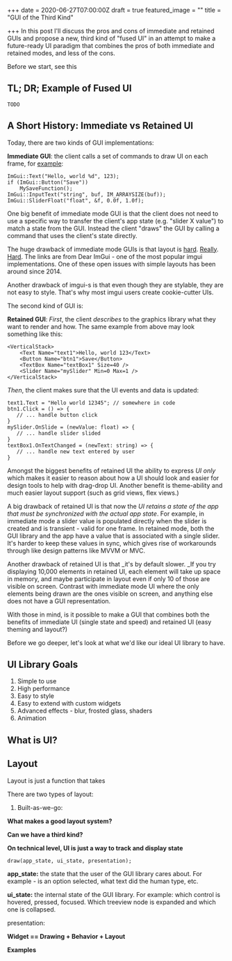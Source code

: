 +++
date = 2020-06-27T07:00:00Z
draft = true
featured_image = ""
title = "GUI of the Third Kind"

+++
In this post I'll discuss the pros and cons of immediate and retained GUIs and propose a new, third kind of "fused UI" in an attempt to make a future-ready UI paradigm that combines the pros of both immediate and retained modes, and less of the cons.

Before we start, see this

## TL; DR; Example of Fused UI

    TODO

## A Short History: Immediate vs Retained UI

Today, there are two kinds of GUI implementations:

**Immediate GUI**: the client calls a set of commands to draw UI on each frame, for [example](https://github.com/ocornut/imgui):

    ImGui::Text("Hello, world %d", 123);
    if (ImGui::Button("Save"))
        MySaveFunction();
    ImGui::InputText("string", buf, IM_ARRAYSIZE(buf));
    ImGui::SliderFloat("float", &f, 0.0f, 1.0f);

One big benefit of immediate mode GUI is that the client does not need to use a specific way to transfer the client's app state (e.g. "slider X value") to match a state from the GUI. Instead the client "draws" the GUI by calling a command that uses the client's state directly.

The huge drawback of immediate mode GUIs is that layout is [hard](https://github.com/ocornut/imgui/issues/97). [Really](https://github.com/ocornut/imgui/issues/857). [Hard](https://twitter.com/ocornut/status/950821285004759042?lang=en). The links are from Dear ImGui - one of the most popular imgui implementations. One of these open issues with simple layouts has been around since 2014.

Another drawback of imgui-s is that even though they are stylable, they are not easy to style. That's why most imgui users create cookie-cutter UIs.

The second kind of GUI is:

**Retained GUI**: _First_, the client _describes_ to the graphics library what they want to render and how. The same example from above may look something like this:

    <VerticalStack>
    	<Text Name="text1">Hello, world 123</Text>
    	<Button Name="btn1">Save</Button>
        <TextBox Name="textBox1" Size=40 />
        <Slider Name="mySlider" Min=0 Max=1 />
    </VerticalStack>

_Then_, the client makes sure that the UI events and data is updated:

    text1.Text = "Hello world 12345"; // somewhere in code
    btn1.Click = () => {
       // ... handle button click
    }
    mySlider.OnSlide = (newValue: float) => {
       // ... handle slider slided
    }
    textBox1.OnTextChanged = (newText: string) => {
       // ... handle new text entered by user
    }

Amongst the biggest benefits of retained UI the ability to express _UI only_ which makes it easier to reason about how a UI should look and easier for design tools to help with drag-drop UI. Another benefit is theme-ability and much easier layout support (such as grid views, flex views.)

A big drawback of retained UI is that now the _UI retains a state of the app that must be synchronized with the actual app state_. For example, in immediate mode a slider value is populated directly when the slider is created and is transient - valid for one frame. In retained mode, both the GUI library and the app have a value that is associated with a single slider. It's harder to keep these values in sync, which gives rise of workarounds through like design patterns like MVVM or MVC.

Another drawback of retained UI is that _it's by default slower. _If you try displaying 10,000 elements in retained UI, each element will take up space in memory, and maybe participate in layout even if only 10 of those are visible on screen. Contrast with immediate mode UI where the only elements being drawn are the ones visible on screen, and anything else does not have a GUI representation.

With those in mind, is it possible to make a GUI that combines both the benefits of immediate UI (single state and speed) and retained UI (easy theming and layout?)

Before we go deeper, let's look at what we'd like our ideal UI library to have.

## UI Library Goals

1. Simple to use
2. High performance
3. Easy to style
4. Easy to extend with custom widgets
5. Advanced effects - blur, frosted glass, shaders
6. Animation

## What is UI?

## Layout

Layout is just a function that takes 

There are two types of layout:

1. Built-as-we-go: 

**What makes a good layout system?**

**Can we have a third kind?**

**On technical level, UI is just a way to track and display state**

    draw(app_state, ui_state, presentation);

**app_state:** the state that the user of the GUI library cares about. For example - is an option selected, what text did the human type, etc.

**ui_state:** the internal state of the GUI library. For example: which control is hovered, pressed, focused. Which treeview node is expanded and which one is collapsed.

presentation: 

**Widget == Drawing + Behavior + Layout**

**Examples**